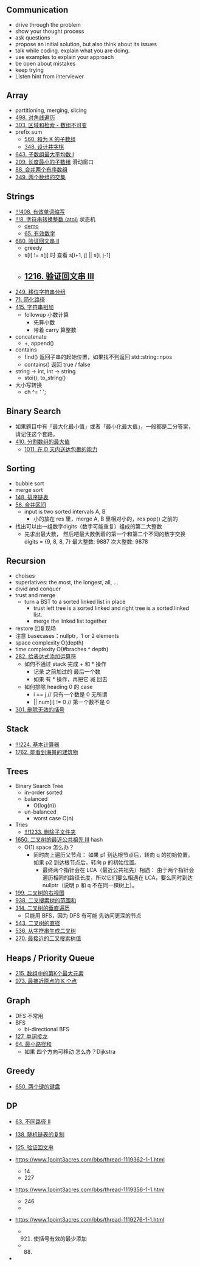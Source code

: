 
## Communication
- drive through the problem 
- show your thought process
- ask questions 
- propose an initial solution, but also think  about its issues
- talk while coding. explain what you are doing.
- use examples to explain your approach
- be open about mistakes
- keep trying
- Listen hint from interviewer 
## Array
- partitioning, merging, slicing
- [498. 对角线遍历](https://www.1point3acres.com/bbs/thread-1117369-1-1.html)
- [303. 区域和检索 - 数组不可变](https://www.1point3acres.com/bbs/thread-1116963-1-1.html)
- prefix sum 
  - [560. 和为 K 的子数组](https://www.1point3acres.com/bbs/thread-1116630-1-1.html)
  - [348. 设计井字棋](https://www.1point3acres.com/bbs/thread-1114986-1-1.html)
- [643. 子数组最大平均数 I](https://www.1point3acres.com/bbs/thread-1116630-1-1.html)
- [209. 长度最小的子数组](https://www.1point3acres.com/bbs/thread-1116188-1-1.html)
  滑动窗口
- [88. 合并两个有序数组](https://www.1point3acres.com/bbs/thread-1116115-1-1.html)
- [349. 两个数组的交集](https://www.1point3acres.com/bbs/thread-1114986-1-1.html)


## Strings
- [!!!408. 有效单词缩写](https://www.1point3acres.com/bbs/thread-1118626-1-1.html)
- [!!!8. 字符串转换整数 (atoi)](https://www.1point3acres.com/bbs/thread-1118561-1-1.html)
  状态机
  - [demo](./8.demo.jpeg)
  - [65. 有效数字](https://www.1point3acres.com/bbs/thread-1117609-1-1.html)
- [680. 验证回文串 II](https://www.1point3acres.com/bbs/thread-1117286-1-1.html)
  - greedy 
  - s[i] != s[j] 时 查看 s[i+1, j] || s[i, j-1]
  - [1216. 验证回文串 III](https://www.1point3acres.com/bbs/thread-1117286-1-1.html)
    - 
- [249. 移位字符串分组](https://www.1point3acres.com/bbs/thread-1116967-1-1.html)
- [71. 简化路径](https://www.1point3acres.com/bbs/thread-1116429-1-1.html)
- [415. 字符串相加](https://www.1point3acres.com/bbs/thread-1115557-1-1.html)
  - followup 小数计算
    - 先算小数
    - 带着 carry 算整数 
- concatenate
  - +, append()
- contains
  - find()      返回子串的起始位置，如果找不到返回 std::string::npos
  - contains()  返回 true / false
- string -> int, int -> string 
  - stoi(), to_string()
- 大小写转换
  - ch ^= ' ';
## Binary Search
- 如果题目中有「最大化最小值」或者「最小化最大值」，一般都是二分答案，请记住这个套路。
- [410. 分割数组的最大值](https://www.1point3acres.com/bbs/thread-1117336-1-1.html)
  - [1011. 在 D 天内送达包裹的能力](https://www.1point3acres.com/bbs/thread-1117336-1-1.html)


## Sorting
- bubble sort
- merge sort
- [148. 排序链表](https://www.1point3acres.com/bbs/thread-1117368-1-1.html)
- [56. 合并区间](https://www.1point3acres.com/bbs/thread-1116784-1-1.html)
  - input is two sorted intervals A, B
    - 小的放在 res 里，merge A, B 里相对小的，res pop() 之前的
- 找出可以由一组数字digits（数字可能重复）组成的第二大整数
  - 先求出最大数， 然后吧最大数倒着的第一个和第二个不同的数字交换
  digits = {9, 8, 8, 7}
  最大整数: 9887
  次大整数: 9878

## Recursion
- choises
- superlatives: the most, the longest, all, ...
- divid and conquer
- trust and merge
  - turn a BST to a sorted linked list in place
    - trust left tree is a sorted linked and right tree is a sorted linked list.
    - merge the linked list together
- restore 回复现场
- 注意 basecases：nullptr，1 or 2 elements
- space complexity 
  O(depth)
- time complexity
  O(#braches ^ depth)
- [282. 给表达式添加运算符](https://www.1point3acres.com/bbs/thread-1118439-1-1.html)
  - 如何不通过 stack 完成 + 和 * 操作
    - 记录 之前加过的 最后一个数
    - 如果 有 * 操作，再把它 减 回去
  - 如何排除 heading 0 的 case
    - i == j // 只有一个数是 0 无所谓
    - || num[i] != 0 // 第一个数不是 0
- [301. 删除无效的括号](https://www.1point3acres.com/bbs/thread-1116967-1-1.html)



## Stack
- [!!!224. 基本计算器](https://www.1point3acres.com/bbs/thread-1117609-1-1.html)
- [1762. 能看到海景的建筑物](https://www.1point3acres.com/bbs/thread-1117336-1-1.html)



## Trees
- Binary Search Tree
  - in-order sorted
  - balanced
    - O(log(n))
  - un-balanced
    - worst case O(n)
- Tries
  - [!!!1233. 删除子文件夹](https://www.1point3acres.com/bbs/thread-1118649-1-1.html)
- [1650. 二叉树的最近公共祖先 III](https://www.1point3acres.com/bbs/thread-1118561-1-1.html) hash 
  - O(1) space 怎么办？
    - 同时向上遍历父节点：
      如果 p1 到达根节点后，转向 q 的初始位置。
	    如果 p2 到达根节点后，转向 p 的初始位置。
	  - 最终两个指针会在 LCA（最近公共祖先）相遇：
      由于两个指针会遍历相同的路径长度，所以它们要么相遇在 LCA，要么同时到达 nullptr（说明 p 和 q 不在同一棵树上）。
- [199. 二叉树的右视图](https://www.1point3acres.com/bbs/thread-1118649-1-1.html)
- [938. 二叉搜索树的范围和](https://www.1point3acres.com/bbs/thread-1118626-1-1.html)
- [314. 二叉树的垂直遍历](https://www.1point3acres.com/bbs/thread-1118439-1-1.html)
  - 只能用 BFS，因为 DFS 有可能 先访问更深的节点
- [543. 二叉树的直径](https://www.1point3acres.com/bbs/thread-1116784-1-1.html)
- [536. 从字符串生成二叉树](https://www.1point3acres.com/bbs/thread-1116784-1-1.html)
- [270. 最接近的二叉搜索树值](https://www.1point3acres.com/bbs/thread-1115557-1-1.html)





## Heaps / Priority Queue
- [215. 数组中的第K个最大元素](https://www.1point3acres.com/bbs/thread-1116784-1-1.html)
- [973. 最接近原点的 K 个点](https://www.1point3acres.com/bbs/thread-1115798-1-1.html)
## Graph
- DFS 不常用
- BFS
  - bi-directional BFS
- [127. 单词接龙](https://www.1point3acres.com/bbs/thread-1116337-1-1.html)
- [64. 最小路径和](https://www.1point3acres.com/bbs/thread-1115413-1-1.html)
  - 如果 四个方向可移动 怎么办？Dijkstra
## Greedy
- [650. 两个键的键盘]()


## DP
- [63. 不同路径 II](https://www.1point3acres.com/bbs/thread-1115038-1-1.html)

- [138. 随机链表的复制](https://www.1point3acres.com/bbs/thread-1119702-1-1.html)
- [125. 验证回文串](https://www.1point3acres.com/bbs/thread-1119702-1-1.html)

- https://www.1point3acres.com/bbs/thread-1119362-1-1.html
  - 14
  - 227
- https://www.1point3acres.com/bbs/thread-1119356-1-1.html
  - 246
  -
- https://www.1point3acres.com/bbs/thread-1119276-1-1.html
  - 921. 使括号有效的最少添加
  - 88. 
- 